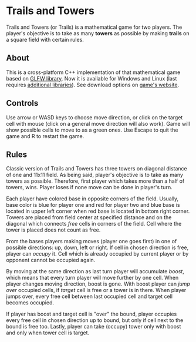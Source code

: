 # Trails and Towers
Trails and Towers (or Trails) is a mathematical game for two players. The player's objective is to take as many **towers** as possible by making **trails** on a square field with certain rules.

## About
This is a cross-platform C++ implementation of that mathematical game based on [GLFW library](https://github.com/glfw/glfw). Now it is available for Windows and Linux (last requires [additional libraries](http://trails.sogamestudios.com/linux-guide)). See download options on [game's website](http://trails.sogamestudios.com/download).

## Controls
Use arrow or WASD keys to choose move direction, or click on the target cell with mouse (click on a general move direction will also work). Game will show possible cells to move to as a green ones. Use Escape to quit the game and R to restart the game.

## Rules
Classic version of Trails and Towers has three towers on diagonal distance of one and 11x11 field. As being said, player's objective is to take as many towers as possible. Therefore, first player which takes more than a half of towers, wins. Player loses if none move can be done in player's turn.

Each player have colored base in opposite corners of the field. Usually, base color is blue for player one and red for player two and blue base is located in upper left corner when red base is located in bottom right corner. Towers are placed from field center at specified distance and on the diagonal which connects *free* cells in corners of the field. Cell where the tower is placed does not count as free.

From the bases players making moves (player one goes first) in one of possible directions: up, down, left or right. If cell in chosen direction is free, player can *occupy* it. Cell which is already occupied by current player or by opponent cannot be occupied again.

By moving at the same direction as last turn player will accumulate *boost*, which means that every turn player will move further by one cell. When player changes moving direction, boost is gone. With boost player can *jump over* occupied cells, if *target* cell is free or a tower is in there. When player jumps over, every free cell between last occupied cell and target cell becomes occupied.

If player has boost and target cell is "over" the bound, player occupies every free cell in chosen direction up to bound, but only if cell next to the bound is free too. Lastly, player can take (occupy) tower only with boost and only when tower cell is target.